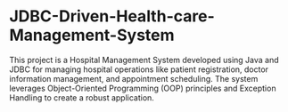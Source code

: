 # JDBC-Driven-Health-care-Management-System
This project is a Hospital Management System developed using Java and JDBC for managing hospital operations like patient registration, doctor information management, and appointment scheduling. The system leverages Object-Oriented Programming (OOP) principles and Exception Handling to create a robust application.
